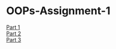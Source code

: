 # OOPs-Assignment-1


[Part 1](./Part1/Part1.md)\
[Part 2](./Part2/Part2.md)\
[Part 3](./Part3/Part3.md)